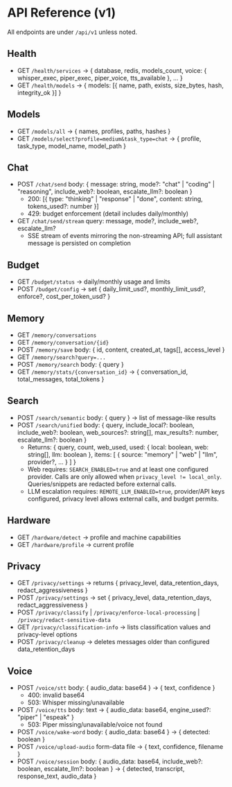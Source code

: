 # API Reference (v1)

All endpoints are under `/api/v1` unless noted.

## Health
- GET `/health/services` → { database, redis, models_count, voice: { whisper_exec, piper_exec, piper_voice, tts_available }, ... }
- GET `/health/models` → { models: [{ name, path, exists, size_bytes, hash, integrity_ok }] }

## Models
- GET `/models/all` → { names, profiles, paths, hashes }
- GET `/models/select?profile=medium&task_type=chat` → { profile, task_type, model_name, model_path }

## Chat
- POST `/chat/send` body: { message: string, mode?: "chat" | "coding" | "reasoning", include_web?: boolean, escalate_llm?: boolean }
  - 200: [{ type: "thinking" | "response" | "done", content: string, tokens_used?: number }]
  - 429: budget enforcement (detail includes daily/monthly)
- GET `/chat/send/stream` query: message, mode?, include_web?, escalate_llm?
  - SSE stream of events mirroring the non-streaming API; full assistant message is persisted on completion

## Budget
- GET `/budget/status` → daily/monthly usage and limits
- POST `/budget/config` → set { daily_limit_usd?, monthly_limit_usd?, enforce?, cost_per_token_usd? }

## Memory
- GET `/memory/conversations`
- GET `/memory/conversation/{id}`
- POST `/memory/save` body: { id, content, created_at, tags[], access_level }
- GET `/memory/search?query=...`
- POST `/memory/search` body: { query }
- GET `/memory/stats/{conversation_id}` → { conversation_id, total_messages, total_tokens }

## Search
- POST `/search/semantic` body: { query } → list of message-like results
- POST `/search/unified` body: { query, include_local?: boolean, include_web?: boolean, web_sources?: string[], max_results?: number, escalate_llm?: boolean }
  - Returns: { query, count, web_used, used: { local: boolean, web: string[], llm: boolean }, items: [ { source: "memory" | "web" | "llm", provider?, ... } ] }
  - Web requires: `SEARCH_ENABLED=true` and at least one configured provider. Calls are only allowed when `privacy_level != local_only`. Queries/snippets are redacted before external calls.
  - LLM escalation requires: `REMOTE_LLM_ENABLED=true`, provider/API keys configured, privacy level allows external calls, and budget permits.

## Hardware
- GET `/hardware/detect` → profile and machine capabilities
- GET `/hardware/profile` → current profile

## Privacy
- GET `/privacy/settings` → returns { privacy_level, data_retention_days, redact_aggressiveness }
- POST `/privacy/settings` → set { privacy_level, data_retention_days, redact_aggressiveness }
- POST `/privacy/classify` | `/privacy/enforce-local-processing` | `/privacy/redact-sensitive-data`
- GET `/privacy/classification-info` → lists classification values and privacy-level options
- POST `/privacy/cleanup` → deletes messages older than configured data_retention_days

## Voice
- POST `/voice/stt` body: { audio_data: base64 } → { text, confidence }
  - 400: invalid base64
  - 503: Whisper missing/unavailable
- POST `/voice/tts` body: text → { audio_data: base64, engine_used?: "piper" | "espeak" }
  - 503: Piper missing/unavailable/voice not found
- POST `/voice/wake-word` body: { audio_data: base64 } → { detected: boolean }
- POST `/voice/upload-audio` form-data file → { text, confidence, filename }
- POST `/voice/session` body: { audio_data: base64, include_web?: boolean, escalate_llm?: boolean } → { detected, transcript, response_text, audio_data }
